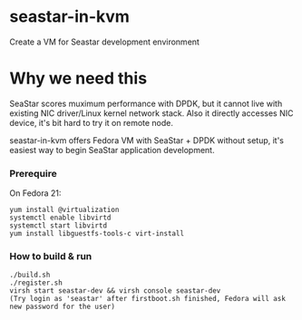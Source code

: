 # seastar-in-kvm
Create a VM for Seastar development environment

# Why we need this
SeaStar scores muximum performance with DPDK, but it cannot live with existing NIC driver/Linux kernel network stack.
Also it directly accesses NIC device, it's bit hard to try it on remote node.

seastar-in-kvm offers Fedora VM with SeaStar + DPDK without setup, it's easiest way to begin SeaStar application development.

### Prerequire

On Fedora 21:
```
yum install @virtualization
systemctl enable libvirtd
systemctl start libvirtd
yum install libguestfs-tools-c virt-install
```

### How to build & run
```
./build.sh
./register.sh
virsh start seastar-dev && virsh console seastar-dev
(Try login as 'seastar' after firstboot.sh finished, Fedora will ask new password for the user)
```


